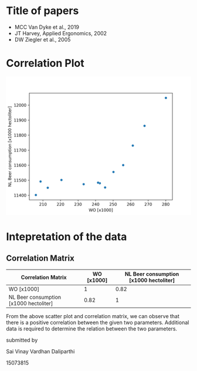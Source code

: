 # Title of papers
- MCC Van Dyke et al., 2019
- JT Harvey, Applied Ergonomics, 2002
- DW Ziegler et al., 2005

# Correlation Plot
![Alt Text](correlation_plot.png)

# Intepretation of the data
## Correlation Matrix
|Correlation Matrix|WO [x1000]|NL Beer consumption [x1000 hectoliter]|
|---|---|---|
|WO [x1000]|1|0.82|
|NL Beer consumption [x1000 hectoliter]|0.82|1|

From the above scatter plot and correlation matrix, we can observe that there is a positive correlation between the given two parameters. Additional data is required to determine the relation between the two parameters.

submitted by

Sai Vinay Vardhan Daliparthi

15073815
